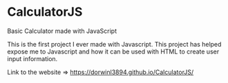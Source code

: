 # CalculatorJS
Basic Calculator made with JavaScript

This is the first project I ever made with Javascript. This project has helped expose me to Javascript and how it can be used with HTML to create user input information.

Link to the website => https://dorwinl3894.github.io/CalculatorJS/

